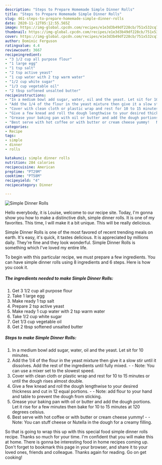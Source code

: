 ```yaml
---
description: "Steps to Prepare Homemade Simple Dinner Rolls"
title: "Steps to Prepare Homemade Simple Dinner Rolls"
slug: 461-steps-to-prepare-homemade-simple-dinner-rolls
date: 2020-11-12T05:12:55.565Z
image: https://img-global.cpcdn.com/recipes/e1e3d3b49df228cb/751x532cq70/simple-dinner-rolls-recipe-main-photo.jpg
thumbnail: https://img-global.cpcdn.com/recipes/e1e3d3b49df228cb/751x532cq70/simple-dinner-rolls-recipe-main-photo.jpg
cover: https://img-global.cpcdn.com/recipes/e1e3d3b49df228cb/751x532cq70/simple-dinner-rolls-recipe-main-photo.jpg
author: Dominic Ferguson
ratingvalue: 4.4
reviewcount: 3667
recipeingredient:
- "3 1/2 cup all purpose flour"
- "1 large egg"
- "1 tsp salt"
- "2 tsp active yeast"
- "1 cup water with 2 tsp warm water"
- "1/2 cup white sugar"
- "1/3 cup vegetable oil"
- "2 tbsp softened unsalted butter"
recipeinstructions:
- "In a medium bowl add sugar, water, oil and the yeast. Let sit for 10 minutes."
- "Add the 1/4 of the flour in the yeast mixture then give it a slow stir until it dissolves. Add the rest of the ingredients until fully mixed.  Note: You can use a mixer set to the slowest speed."
- "Cover with clean cloth or plastic wrap and rest for 10 to 15 minutes or until the dough rises almost double."
- "Give a few knead and roll the dough lengthwise to your desired thickness and cut in 12 equal portions.   Note: add flour to your hand and table to prevent the dough from sticking."
- "Grease your baking pan with oil or butter and add the dough portions. Let it rise for a few minutes then bake for 10 to 15 minutes at 120 degrees celsius."
- "Best serve with hot coffee or with butter or cream cheese yummy!   Note: You can stuff cheese or Nutella in the dough for a creamy filling."
categories:
- Recipe
tags:
- simple
- dinner
- rolls

katakunci: simple dinner rolls 
nutrition: 284 calories
recipecuisine: American
preptime: "PT29M"
cooktime: "PT58M"
recipeyield: "4"
recipecategory: Dinner

---
```



![Simple Dinner Rolls](https://img-global.cpcdn.com/recipes/e1e3d3b49df228cb/751x532cq70/simple-dinner-rolls-recipe-main-photo.jpg)

Hello everybody, it is Louise, welcome to our recipe site. Today, I'm gonna show you how to make a distinctive dish, simple dinner rolls. It is one of my favorites. This time, I will make it a bit unique. This will be really delicious.



Simple Dinner Rolls is one of the most favored of recent trending meals on earth. It's easy, it's quick, it tastes delicious. It is appreciated by millions daily. They're fine and they look wonderful. Simple Dinner Rolls is something which I've loved my entire life.


To begin with this particular recipe, we must prepare a few ingredients. You can have simple dinner rolls using 8 ingredients and 6 steps. Here is how you cook it.

<!--inarticleads1-->

##### The ingredients needed to make Simple Dinner Rolls:

1. Get 3 1/2 cup all purpose flour
1. Take 1 large egg
1. Make ready 1 tsp salt
1. Prepare 2 tsp active yeast
1. Make ready 1 cup water with 2 tsp warm water
1. Take 1/2 cup white sugar
1. Get 1/3 cup vegetable oil
1. Get 2 tbsp softened unsalted butter




<!--inarticleads2-->

##### Steps to make Simple Dinner Rolls:

1. In a medium bowl add sugar, water, oil and the yeast. Let sit for 10 minutes.
1. Add the 1/4 of the flour in the yeast mixture then give it a slow stir until it dissolves. Add the rest of the ingredients until fully mixed. -  - Note: You can use a mixer set to the slowest speed.
1. Cover with clean cloth or plastic wrap and rest for 10 to 15 minutes or until the dough rises almost double.
1. Give a few knead and roll the dough lengthwise to your desired thickness and cut in 12 equal portions.  -  - Note: add flour to your hand and table to prevent the dough from sticking.
1. Grease your baking pan with oil or butter and add the dough portions. Let it rise for a few minutes then bake for 10 to 15 minutes at 120 degrees celsius.
1. Best serve with hot coffee or with butter or cream cheese yummy!  -  - Note: You can stuff cheese or Nutella in the dough for a creamy filling.




So that is going to wrap this up with this special food simple dinner rolls recipe. Thanks so much for your time. I'm confident that you will make this at home. There is gonna be interesting food in home recipes coming up. Don't forget to bookmark this page in your browser, and share it to your loved ones, friends and colleague. Thanks again for reading. Go on get cooking!
